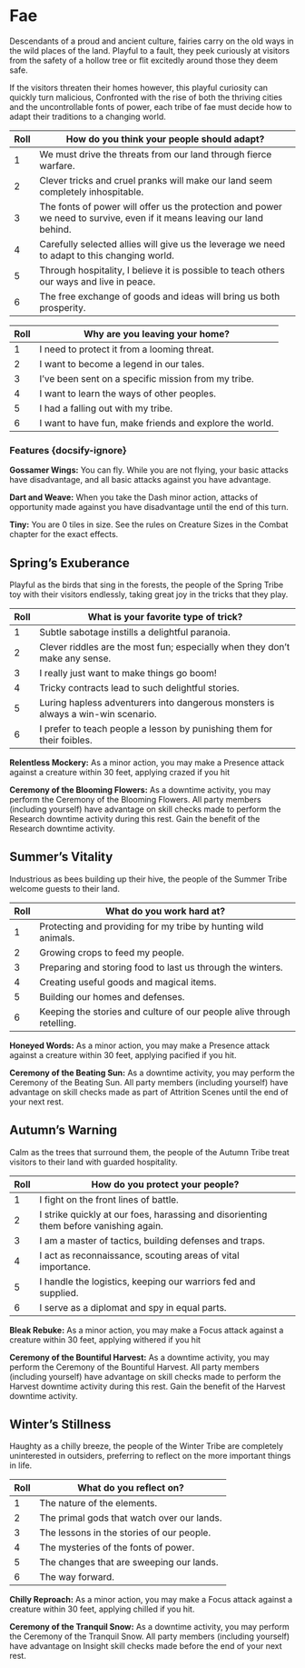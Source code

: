# Fae
Descendants of a proud and ancient culture, fairies carry on the old ways in the wild places of the land. Playful to a fault, they peek curiously at visitors from the safety of a hollow tree or flit excitedly around those they deem safe.

If the visitors threaten their homes however, this playful curiosity can quickly turn malicious, Confronted with the rise of both the thriving cities and the uncontrollable fonts of power, each tribe of fae must decide how to adapt their traditions to a changing world.

Roll | How do you think your people should adapt?
-- | --
1 | We must drive the threats from our land through fierce warfare.
2 | Clever tricks and cruel pranks will make our land seem completely inhospitable.
3 | The fonts of power will offer us the protection and power we need to survive, even if it means leaving our land behind.
4 | Carefully selected allies will give us the leverage we need to adapt to this changing world.
5 | Through hospitality, I believe it is possible to teach others our ways and live in peace.
6 | The free exchange of goods and ideas will bring us both prosperity.

Roll | Why are you leaving your home?
-- | --
1 | I need to protect it from a looming threat.
2 | I want to become a legend in our tales.
3 | I’ve been sent on a specific mission from my tribe.
4 | I want to learn the ways of other peoples.
5 | I had a falling out with my tribe.
6 | I want to have fun, make friends and explore the world.

### Features {docsify-ignore}

**Gossamer Wings:** You can fly. While you are not flying, your basic attacks have disadvantage, and all basic attacks against you have advantage.

**Dart and Weave:** When you take the Dash minor action, attacks of opportunity made against you have disadvantage until the end of this turn.

**Tiny:** You are 0 tiles in size. See the rules on Creature Sizes in the Combat chapter for the exact effects.

## Spring’s Exuberance
Playful as the birds that sing in the forests, the people of the Spring Tribe toy with their visitors endlessly, taking great joy in the tricks that they play.

Roll | What is your favorite type of trick?
-- | --
1 | Subtle sabotage instills a delightful paranoia.
2 | Clever riddles are the most fun; especially when they don’t make any sense.
3 | I really just want to make things go boom!
4 | Tricky contracts lead to such delightful stories.
5 | Luring hapless adventurers into dangerous monsters is always a win-win scenario.
6 | I prefer to teach people a lesson by punishing them for their foibles.

**Relentless Mockery:** As a minor action, you may make a Presence attack against a creature within 30 feet, applying crazed if you hit

**Ceremony of the Blooming Flowers:** As a downtime activity, you may perform the Ceremony of the Blooming Flowers. All party members (including yourself) have advantage on skill checks made to perform the Research downtime activity during this rest.  Gain the benefit of the Research downtime activity.

## Summer’s Vitality
Industrious as bees building up their hive, the people of the Summer Tribe welcome guests to their land.

Roll | What do you work hard at?
-- | --
1 | Protecting and providing for my tribe by hunting  wild animals.
2 | Growing crops to feed my people.
3 | Preparing and storing food to last us through the winters.
4 | Creating useful goods and magical items.
5 | Building our homes and defenses.
6 | Keeping the stories and culture of our people alive through retelling.

**Honeyed Words:** As a minor action, you may make a Presence attack against a creature within 30 feet, applying pacified if you hit.

**Ceremony of the Beating Sun:** As a downtime activity, you may perform the Ceremony of the Beating Sun. All party members (including yourself) have advantage on skill checks made as part of Attrition Scenes until the end of your next rest.

## Autumn’s Warning
Calm as the trees that surround them, the people of the Autumn Tribe treat visitors to their land with guarded hospitality.

Roll | How do you protect your people?
-- | --
1 | I fight on the front lines of battle.
2 | I strike quickly at our foes, harassing and disorienting them before vanishing again.
3 | I am a master of tactics, building defenses and traps.
4 | I act as reconnaissance, scouting areas of vital importance.
5 | I handle the logistics, keeping our warriors fed and supplied.
6 | I serve as a diplomat and spy in equal parts.

**Bleak Rebuke:** As a minor action, you may make a Focus attack against a creature within 30 feet, applying withered if you hit

**Ceremony of the Bountiful Harvest:** As a downtime activity, you may perform the Ceremony of the Bountiful Harvest. All party members (including yourself) have advantage on skill checks made to perform the Harvest downtime activity during this rest.  Gain the benefit of the Harvest downtime activity. 

## Winter’s Stillness
Haughty as a chilly breeze, the people of the Winter Tribe are completely uninterested in outsiders, preferring to reflect on the more important things in life.

Roll | What do you reflect on?
-- | --
1 | The nature of the elements.
2 | The primal gods that watch over our lands.
3 | The lessons in the stories of our people.
4 | The mysteries of the fonts of power.
5 | The changes that are sweeping our lands.
6 | The way forward.

**Chilly Reproach:** As a minor action, you may make a Focus attack against a creature within 30 feet, applying chilled if you hit.

**Ceremony of the Tranquil Snow:** As a downtime activity, you may perform the Ceremony of the Tranquil Snow. All party members (including yourself) have advantage on Insight skill checks made before the end of your next rest.
